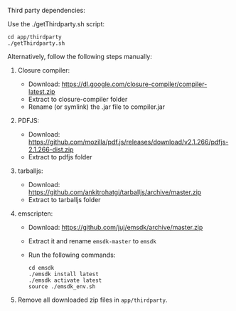 Third party dependencies:

Use the ./getThirdparty.sh script:

    cd app/thirdparty
    ./getThirdparty.sh

Alternatively, follow the following steps manually:

1) Closure compiler:
    - Download: https://dl.google.com/closure-compiler/compiler-latest.zip
    - Extract to closure-compiler folder
    - Rename (or symlink) the .jar file to compiler.jar

2) PDFJS:
    - Download: https://github.com/mozilla/pdf.js/releases/download/v2.1.266/pdfjs-2.1.266-dist.zip
    - Extract to pdfjs folder

3) tarballjs:
    - Download: https://github.com/ankitrohatgi/tarballjs/archive/master.zip
    - Extract to tarballjs folder

4) emscripten:
    - Download: https://github.com/juj/emsdk/archive/master.zip
    - Extract it and rename `emsdk-master` to `emsdk`
    - Run the following commands:

        ```
        cd emsdk
        ./emsdk install latest
        ./emsdk activate latest
        source ./emsdk_env.sh
        ```

5) Remove all downloaded zip files in `app/thirdparty`.
